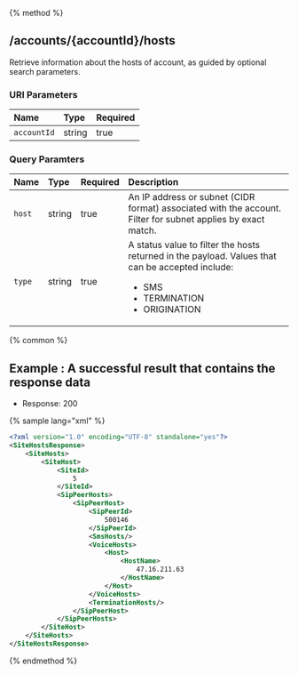 {% method %}
## /accounts/{accountId}/hosts

Retrieve information about the hosts of account, as guided by optional search parameters.


### URI Parameters
| Name | Type | Required |
|:-----|:-----|:---------|
| `accountId` | string | true |


### Query Paramters

| Name | Type | Required | Description |
|:-----|:-----|:---------|:------------|
| `host` | string | true | An IP address or subnet (CIDR format) associated with the account. Filter for subnet applies by exact match. |
| `type` | string | true | A status value to filter the hosts returned in the payload.  Values that can be accepted include:<ul>    <li>SMS</li>    <li>TERMINATION</li>    <li>ORIGINATION</li></ul> |




{% common %}


## Example : A successful result that contains the response data

* Response: 200

{% sample lang="xml" %}

```xml
<?xml version="1.0" encoding="UTF-8" standalone="yes"?>
<SiteHostsResponse>
    <SiteHosts>
        <SiteHost>
            <SiteId>
                5
            </SiteId>
            <SipPeerHosts>
                <SipPeerHost>
                    <SipPeerId>
                        500146
                    </SipPeerId>
                    <SmsHosts/>
                    <VoiceHosts>
                        <Host>
                            <HostName>
                                47.16.211.63
                            </HostName>
                        </Host>
                    </VoiceHosts>
                    <TerminationHosts/>
                </SipPeerHost>
            </SipPeerHosts>
        </SiteHost>
    </SiteHosts>
</SiteHostsResponse>
```


{% endmethod %}